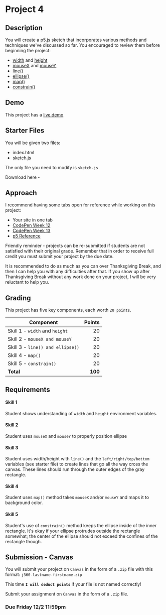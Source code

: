 # Project 4
## Description
You will create a p5.js sketch that incorporates various methods and techniques we've discussed so far. You encouraged to review them before beginning the project:

 * [width](https://p5js.org/reference/#/p5/width) and [height](https://p5js.org/reference/#/p5/height)
 * [mouseX](https://p5js.org/reference/#/p5/mouseX) and [mouseY](https://p5js.org/reference/#/p5/mouseY)
 * [line()](https://p5js.org/reference/#/p5/line)
 * [ellipse()](https://p5js.org/reference/#/p5/ellipse)
 * [map()](https://p5js.org/reference/#/p5/map)
 * [constrain()](https://p5js.org/reference/#/p5/constrain)

## Demo
This project has a [live demo](demo/index.html)

## Starter Files
You will be given two files:

 * index.html
 * sketch.js

The only file you need to modify is `sketch.js`

Download here - 

## Approach
I recommend having some tabs open for reference while working on this project:

* Your site in one tab
* [CodePen Week 12](http://codepen.io/collection/DBLNNB/)
* [CodePen Week 13](http://codepen.io/collection/namdpb/)
* [p5 Reference](https://p5js.org/reference/)

Friendly reminder - projects can be re-submitted if students are not satisfied with their original grade. Remember that in order to receive full credit you must submit your project by the due date.

It is recommended to do as much as you can over Thanksgiving Break, and then I can help you with any difficulties after that. If you show up after Thanksgiving Break without any work done on your project, I will be very reluctant to help you.

## Grading

This project has five key components, each worth `20 points`.

|Component|Points |
| ---     |-----: | 
| Skill 1 - `width` and `height` | 20 |
| Skill 2 - `mouseX and mouseY` | 20 |
| Skill 3 - `line() and ellipse()` | 20 |
| Skill 4 - `map()` | 20 |
| Skill 5 - `constrain()` | 20 |
|**Total**|**100**|

## Requirements
#### Skill 1
Student shows understanding of `width` and `height` environment variables.

#### Skill 2
Student uses `mouseX` and `mouseY` to properly position ellipse

#### Skill 3
Student uses width/height with `line()` and the `left/right/top/bottom` variables (see starter file) to create lines that go all the way cross the canvas. These lines should run through the outer edges of the gray rectangle.

#### Skill 4
Student uses `map()` method takes `mouseX` and/or `mouseY` and maps it to background color.

#### Skill 5
Student's use of `constrain()` method keeps the ellipse inside of the inner rectangle. It's okay if your ellipse protrudes outside the rectangle somewhat; the center of the ellipse should not exceed the confines of the rectangle though.


## Submission - Canvas
You will submit your project on `Canvas` in the form of a `.zip` file with this format:
`j360-lastname-firstname.zip` 

This time **`I will deduct points`** if your file is not named correctly!

Submit your assignment on `Canvas` in the form of a `.zip` file.


### **Due Friday 12/2 11:59pm**


